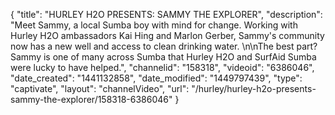 {
    "title": "HURLEY H2O PRESENTS: SAMMY THE EXPLORER",
    "description": "Meet Sammy, a local Sumba boy with mind for change. Working with Hurley H2O ambassadors Kai Hing and Marlon Gerber, Sammy's community now has a new well and access to clean drinking water. \n\nThe best part? Sammy is one of many across Sumba that Hurley H2O and SurfAid Sumba were lucky to have helped.",
    "channelid": "158318",
    "videoid": "6386046",
    "date_created": "1441132858",
    "date_modified": "1449797439",
    "type": "captivate",
    "layout": "channelVideo",
    "url": "\/hurley\/hurley-h2o-presents-sammy-the-explorer\/158318-6386046"
}